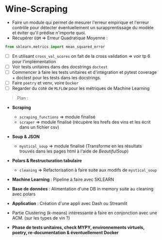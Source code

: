 # Wine-Scraping

- Faire un module qui permet de mesurer l'erreur empirique et l'erreur contrôle pour détecter éventuellement un surapprentissage du modèle et éviter qu'il prédise n'importe quoi.
- Récupérer `EQM` $\Rightarrow$ Erreur Quadratique Moyenne : 

```python
from sklearn.metrics import mean_squared_error
```

- [ ] En utilisant `cross_val_scores` on fait de la cross validation $\Rightarrow$ voir tp 6 pour l'implémentation
- [ ] Voir tests unitaires dans des docstrings `doctest`
- [ ] Commencer à faire les tests unitaires et d'intégration et pytest coverage + doctest pour les tests dans les docstrings.
- [ ] Faire `poetry` et venv, voire `Docker`
- [ ] Regarder du coté de `MLFLOW` pour les métriques de Machine Learning

> Plan :

- **Scraping**
    - `scraping_functions` $\Rightarrow$ module finalisé
    - `scraper` $\Rightarrow$ module finalisé (récupère les hrefs des vins et les écrit dans un fichier csv)

- **Soup & JSON**
    - `mystical_soup` $\Rightarrow$ module finalisé (Transforme en les résultats trouvés dans les pages html à l'aide de *BeautifulSoup*)

- **Polars & Restructuration tabulaire**
    - `cleaning` $\Rightarrow$ Refactorisation à faire suite aux modifs de `mystical_soup`

- **Machine Learning** : Pipeline à faire avec SKLEARN 

- **Base de données** : Alimentation d'une DB in memory suite au cleaning avec polars

- **Application** : Création d'une appli avec Dash ou Streamlit

- Partie Clustering (k-means) intéressante à faire en conjonction avec une ACM. (sur les types de vin ?) 

- **Phase de tests unitaires, check MYPY, environnements virtuels, poetry, re-documentation & éventuellement Docker**
